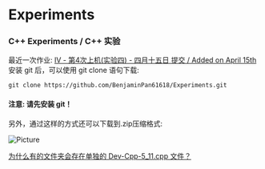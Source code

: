# Experiments
### C++ Experiments / C++ 实验
最近一次作业: <a href="https://github.com/BenjaminPan61618/Experiments/tree/main/IV"> IV - 第4次上机(实验四)  - 四月十五日 提交 / Added on April 15th </a>\
安装 git 后，可以使用 git clone 语句下载:
```shell
git clone https://github.com/BenjaminPan61618/Experiments.git
```
#### 注意: 请先安装 git！

另外，通过这样的方式还可以下载到.zip压缩格式:

![Picture](https://BenjaminPan61618.github.io/%E5%B1%8F%E5%B9%95%E6%88%AA%E5%9B%BE%202023-04-15%20122014.png)

<a href="https://BenjaminPan61618.github.io/Experiments/why_dev_cpp_5_11_cpp_exists"> 为什么有的文件夹会存在单独的 Dev-Cpp-5_11.cpp 文件？ </a>
